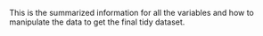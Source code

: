 This is the summarized information for all the variables and how to manipulate the data to get the final tidy dataset.
